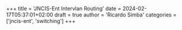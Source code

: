 +++
title = 'JNCIS-Ent Intervlan Routing'
date = 2024-02-17T05:37:01+02:00
draft = true
author = 'Ricardo Simba'
categories = ['jncis-ent', 'switching']
+++
